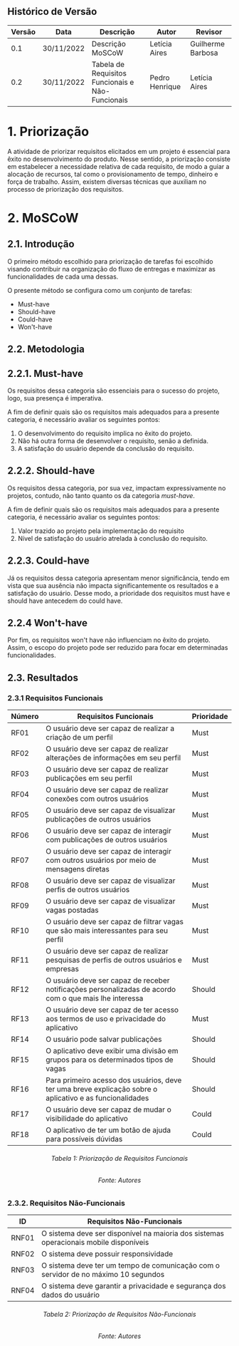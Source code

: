 
## Histórico de Versão

| Versão | Data | Descrição | Autor | Revisor |
|--------|------|-----------|-------|---------|
| 0.1 | 30/11/2022 | Descrição MoSCoW | Letícia Aires | Guilherme Barbosa |
| 0.2 | 30/11/2022 | Tabela de Requisitos Funcionais e Não-Funcionais | Pedro Henrique | Letícia Aires |

# 1. Priorização

A atividade de priorizar requisitos elicitados em um projeto é essencial para êxito no desenvolvimento do produto.
Nesse sentido, a priorização consiste em estabelecer a necessidade relativa de cada requisito, de modo a guiar a alocação de recursos, tal como o provisionamento de tempo, dinheiro e força de trabalho.
Assim, existem diversas técnicas que auxiliam no processo de priorização dos requisitos.

# 2. MoSCoW

##  2.1. Introdução

O primeiro método escolhido para priorização de tarefas foi escolhido visando contribuir na organização do fluxo de entregas e maximizar as funcionalidades de cada uma dessas.

O presente método se configura como um conjunto de tarefas:

* Must-have
* Should-have
* Could-have
* Won't-have

## 2.2. Metodologia

## 2.2.1. Must-have

Os requisitos dessa categoria são essenciais para o sucesso do projeto, logo, sua presença é imperativa.

A fim de definir quais são os requisitos mais adequados para a presente categoria, é necessário avaliar os seguintes pontos:

1. O desenvolvimento do requisito implica no êxito do projeto.
2. Não há outra forma de desenvolver o requisito, senão a definida.
3. A satisfação do usuário depende da conclusão do requisito.

## 2.2.2. Should-have

Os requisitos dessa categoria, por sua vez, impactam expressivamente no projetos, contudo, não tanto quanto os da categoria _must-have_.

A fim de definir quais são os requisitos mais adequados para a presente categoria, é necessário avaliar os seguintes pontos:

1. Valor trazido ao projeto pela implementação do requisito
2. Nível de satisfação do usuário atrelada à conclusão do requisito.

## 2.2.3. Could-have

Já os requisitos dessa categoria apresentam menor significância, tendo em vista que sua ausência não impacta significantemente os resultados e a satisfação do usuário.
Desse modo, a prioridade dos requisitos must have e should have antecedem do could have.

## 2.2.4 Won't-have

Por fim, os requisitos won't have não influenciam no êxito do projeto.
Assim, o escopo do projeto pode ser reduzido para focar em determinadas funcionalidades.

## 2.3. Resultados 

### 2.3.1 Requisitos Funcionais 

| Número | Requisitos Funcionais | Prioridade |
|--------|---------------------------------------------|-----------|
| RF01 | O usuário deve ser capaz de realizar a criação de um perfil | Must  | 
| RF02 | O usuário deve ser capaz de realizar alterações de informações em seu perfil | Must |
| RF03 | O usuário deve ser capaz de realizar publicações em seu perfil| Must | 
| RF04 | O usuário deve ser capaz de realizar conexões com outros usuários| Must |
| RF05 | O usuário deve ser capaz de visualizar publicações de outros usuários| Must |
| RF06 | O usuário deve ser capaz de interagir com publicações de outros usuários| Must |
| RF07 | O usuário deve ser capaz de interagir com outros usuários por meio de mensagens diretas| Must |
| RF08 | O usuário deve ser capaz de visualizar perfis de outros usuários| Must |
| RF09 | O usuário deve ser capaz de visualizar vagas postadas | Must |
| RF10 | O usuário deve ser capaz de filtrar vagas que são mais interessantes para seu perfil | Must |
| RF11 | O usuário deve ser capaz de realizar pesquisas de perfis de outros usuários e empresas| Must |
| RF12 | O usuário deve ser capaz de receber notificações personalizadas de acordo com o que mais lhe interessa | Should |
| RF13 | O usuário deve ser capaz de ter acesso aos termos de uso e privacidade do aplicativo| Must | 
| RF14 | O usuário pode salvar publicações | Should |
| RF15 | O aplicativo deve exibir uma divisão em grupos para os determinados tipos de vagas | Should |
| RF16 |Para primeiro acesso dos usuários, deve ter uma breve explicação sobre o aplicativo e as funcionalidades| Should |
| RF17 | O usuário deve ser capaz de mudar o visibilidade do aplicativo | Could |
| RF18 | O aplicativo de ter um botão de ajuda para possíveis dúvidas | Could |

<h6 align = "center"> Tabela 1: Priorização de Requisitos Funcionais</h6>
<h6 align = "center"> Fonte: Autores </h6>

### 2.3.2. Requisitos Não-Funcionais 

| ID | Requisitos Não-Funcionais |
| --- | --- |
| RNF01 |O sistema deve ser disponível na maioria dos sistemas operacionais mobile disponíveis| Must | 
| RNF02 |O sistema deve possuir responsividade| Must |
| RNF03 |O sistema deve ter um tempo de comunicação com o servidor de no máximo 10 segundos | Must |
| RNF04 |O sistema deve garantir a privacidade e segurança dos dados do usuário | Must |

<h6 align = "center"> Tabela 2: Priorização de Requisitos Não-Funcionais</h6>
<h6 align = "center"> Fonte: Autores </h6>